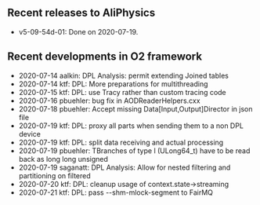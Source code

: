 ## Recent releases to AliPhysics
- v5-09-54d-01: Done on 2020-07-19.
## Recent developments in O2 framework
- 2020-07-14 aalkin: DPL Analysis: permit extending Joined tables
- 2020-07-14 ktf: DPL: More preparations for multithreading
- 2020-07-15 ktf: DPL: use Tracy rather than custom tracing code
- 2020-07-16 pbuehler: bug fix in AODReaderHelpers.cxx
- 2020-07-18 pbuehler: Accept missing Data[Input,Output]Director in json file
- 2020-07-19 ktf: DPL: proxy all parts when sending them to a non DPL device
- 2020-07-19 ktf: DPL: split data receiving and actual processing
- 2020-07-19 pbuehler: TBranches of type l (ULong64_t) have to be read back as long long unsigned
- 2020-07-19 saganatt: DPL Analysis: Allow for nested filtering and partitioning on filtered
- 2020-07-20 ktf: DPL: cleanup usage of context.state->streaming
- 2020-07-21 ktf: DPL: pass --shm-mlock-segment to FairMQ
